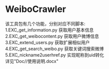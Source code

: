 # WeiboCrawler
该工具包有几个功能，分别对应不同脚本:  
    1.EXC_get_information.py 获取用户基本信息  
    2.EXC_get_weibocontent.py 获取用户微博信息  
    3.EXC_extend_users.py 获取扩展相似用户  
    4.EXC_get_search_weibo.py 获取关键词搜索微博  
    5.EXC_nickname2userhref.py 实现昵称到uid转化  
详见"Doc//使用说明.docx"
